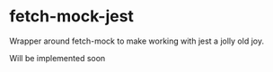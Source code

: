 # fetch-mock-jest

Wrapper around fetch-mock to make working with jest a jolly old joy.

Will be implemented soon
